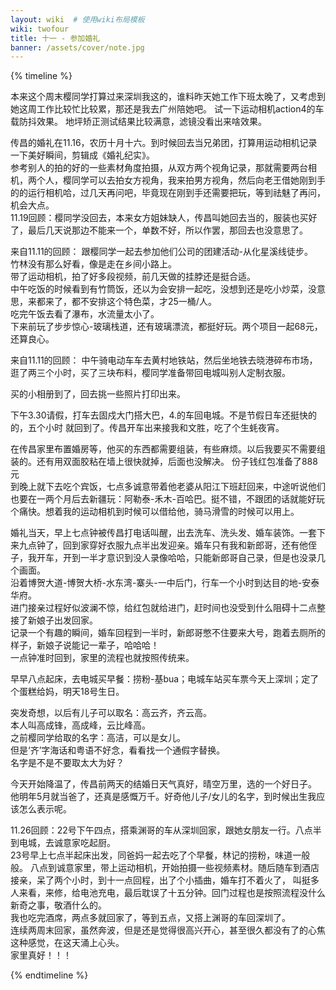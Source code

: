 ```yaml
---
layout: wiki  # 使用wiki布局模板
wiki: twofour
title: 十一 - 参加婚礼
banner: /assets/cover/note.jpg
--- 
```


{% timeline %}

<!-- node 2024.11.02 -->
本来这个周末樱同学打算过来深圳我这的，谁料昨天她工作下班太晚了，又考虑到她这周工作比较忙比较累，那还是我去广州陪她吧。
试一下运动相机action4的车载防抖效果。
地坪矫正测试结果比较满意，滤镜没看出来啥效果。

<!-- node 2024.11.05 -->
传昌的婚礼在11.16，农历十月十六。到时候回去当兄弟团，打算用运动相机记录一下美好瞬间，剪辑成《婚礼纪实》。  
参考别人的拍的好的一些素材角度拍摄，从双方两个视角记录，那就需要两台相机，两个人，樱同学可以去拍女方视角，我来拍男方视角，然后向老王借她刚到手的的运行相机哈，过几天再问吧，毕竟现在刚到手还需要把玩，等到祛魅了再问，机会大点。  
11.19回顾：樱同学没回去，本来女方姐妹缺人，传昌叫她回去当的，服装也买好了，最后几天说那边不能来一个，单数不好，所以作罢，那回去也没意思了。

<!-- node 2024.11.09 -->
来自11.11的回顾：
跟樱同学一起去参加他们公司的团建活动-从化星溪线徒步。  
竹林没有那么好看，像是走在乡间小路上。  
带了运动相机，拍了好多段视频，前几天做的挂脖还是挺合适。  
中午吃饭的时候看到有竹筒饭，还以为会安排一起吃，没想到还是吃小炒菜，没意思，来都来了，都不安排这个特色菜，才25一桶/人。  
吃完午饭去看了瀑布，水流量太小了。  
下来前玩了步步惊心-玻璃栈道，还有玻璃漂流，都挺好玩。两个项目一起68元，还算良心。

<!-- node 2024.11.10 -->
来自11.11的回顾：
中午骑电动车车去黄村地铁站，然后坐地铁去晓港碎布市场，逛了两三个小时，买了三块布料，樱同学准备带回电城叫别人定制衣服。

<!-- node 2024.11.11 -->
买的小相册到了，回去挑一些照片打印出来。

<!-- node 2024.11.14 -->
下午3.30请假，打车去固戍大门搭大巴，4.的车回电城。不是节假日车还挺快的的，五个小时 就回到了。传昌开车出来接我和文胜，吃了个生蚝夜宵。

<!-- node 2024.11.15 -->
在传昌家里布置婚房等，他买的东西都需要组装，有些麻烦。以后我要买不需要组装的。还有用双面胶粘在墙上很快就掉，后面也没解决。 份子钱红包准备了888元   
到晚上就下去吃个宾饭，七点多诚意带着他老婆从阳江下班赶回来，中途听说他们也要在一两个月后去新疆玩：阿勒泰-禾木-百哈巴。挺不错，不跟团的话就能好玩个痛快。想着我的运动相机到时候可以借给他，骑马滑雪的时候可以用上。

<!-- node 2024.11.16 -->
婚礼当天，早上七点钟被传昌打电话叫醒，出去洗车、洗头发、婚车装饰。一套下来九点钟了，回到家穿好衣服九点半出发迎亲。婚车只有我和新郎哥，还有他侄子，我开车，开到一半才意识到没人录像哈哈，只能新郎哥自己录，但是也没录几个画面。  
沿着博贺大道-博贺大桥-水东湾-寨头-一中后门，行车一个小时到达目的地-安泰华府。  
进门接亲过程好似波澜不惊，给红包就给进门，赶时间也没受到什么阻碍十二点整接了新娘子出发回家。  
记录一个有趣的瞬间，婚车回程到一半时，新郎哥憋不住要来大号，跑着去厕所的样子，新娘子说能记一辈子，哈哈哈！  
一点钟准时回到，家里的流程也就按照传统来。

<!-- node 2024.11.17 -->
早早八点起床，去电城买早餐：捞粉-基bua；电城车站买车票今天上深圳；定了个蛋糕给妈，明天18号生日。

<!-- node 2024.11.19 -->
突发奇想，以后有儿子可以取名：高云齐，齐云高。  
本人叫高成锋，高成峰，云比峰高。  
之前樱同学给取的名字：高洁，可以是女儿。  
但是‘齐’字海话和粤语不好念，看看找一个通假字替换。  
名字是不是不要取太大为好？  

今天开始降温了，传昌前两天的结婚日天气真好，晴空万里，选的一个好日子。
他明年5月就当爸了，还真是感慨万千。好奇他儿子/女儿的名字，到时候出生我应该怎么表示呢。

<!-- node 2024.11.23 -->
11.26回顾：22号下午四点，搭乘渊哥的车从深圳回家，跟她女朋友一行。八点半到电城，去诚意家吃起厨。  
23号早上七点半起床出发，同爸妈一起去吃了个早餐，林记的捞粉，味道一般般。
八点到诚意家里，带上运动相机，开始拍摄一些视频素材。随后随车到酒店接亲，呆了两个小时，到十一点回程，出了个小插曲，婚车打不着火了，
叫挺多人来看，来修，给电池充电，最后耽误了十五分钟。回门过程也是按照流程没什么新奇之事，敬酒什么的。  
我也吃完酒席，两点多就回家了，等到五点，又搭上渊哥的车回深圳了。  
连续两周末回家，虽然奔波，但是还是觉得很高兴开心，甚至很久都没有了的心焦这种感觉，在这天涌上心头。  
家里真好！！！

{% endtimeline %}

